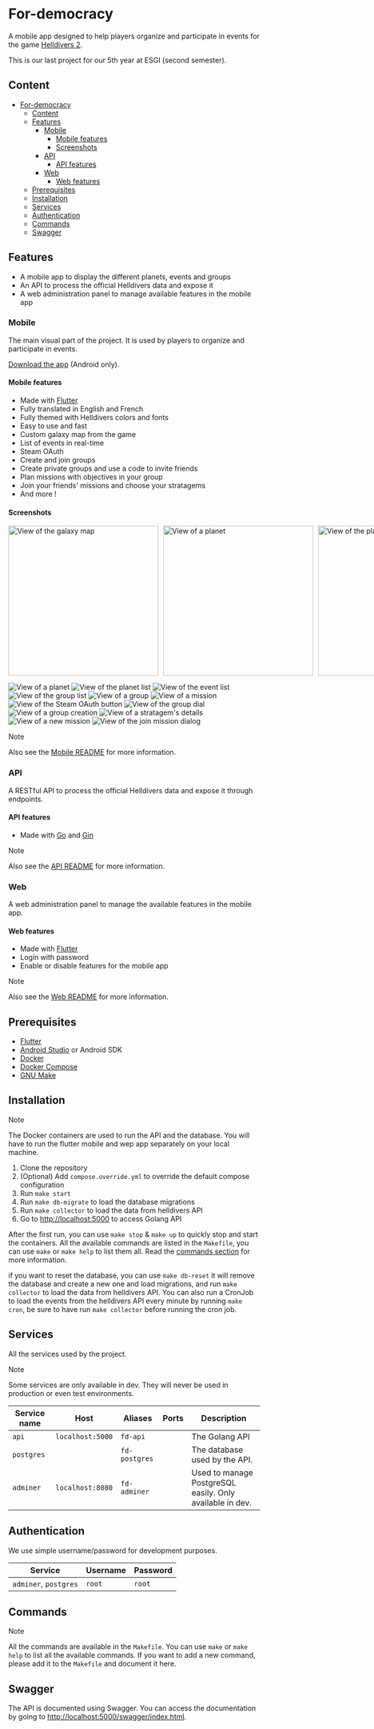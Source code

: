 # For-democracy

A mobile app designed to help players organize and participate in events for the game [Helldivers 2](https://store.steampowered.com/app/553850/HELLDIVERS_2).

This is our last project for our 5th year at ESGI (second semester).

## Content

- [For-democracy](#for-democracy)
  - [Content](#content)
  - [Features](#features)
    - [Mobile](#mobile)
      - [Mobile features](#mobile-features)
      - [Screenshots](#screenshots)
    - [API](#api)
      - [API features](#api-features)
    - [Web](#web)
      - [Web features](#web-features)
  - [Prerequisites](#prerequisites)
  - [Installation](#installation)
  - [Services](#services)
  - [Authentication](#authentication)
  - [Commands](#commands)
  - [Swagger](#swagger)

## Features

- A mobile app to display the different planets, events and groups
- An API to process the official Helldivers data and expose it
- A web administration panel to manage available features in the mobile app

### Mobile

The main visual part of the project. It is used by players to organize and participate in events.

[Download the app](https://drive.google.com/file/d/1fnf5W44soaGUnL2ZC2K9dvkg5DYzdVFT/view?usp=sharing) (Android only).

#### Mobile features

- Made with [Flutter](https://flutter.dev)
- Fully translated in English and French
- Fully themed with Helldivers colors and fonts
- Easy to use and fast
- Custom galaxy map from the game
- List of events in real-time
- Steam OAuth
- Create and join groups
- Create private groups and use a code to invite friends
- Plan missions with objectives in your group
- Join your friends' missions and choose your stratagems
- And more !

#### Screenshots

<div style="display: flex; flex-direction: row; gap: 10px;">
  <img src="documentation/images/app-map-view.jpg" alt="View of the galaxy map" width="300" />
  <img src="documentation/images/app-planet-view.jpg" alt="View of a planet" width="300" />
  <img src="documentation/images/app-planets-view.jpg" alt="View of the planet list" width="300" />
  <img src="documentation/images/app-events-view.jpg" alt="View of the event list" width="300" />
  <img src="documentation/images/app-groups-view.jpg" alt="View of the group list" width="300" />
  <img src="documentation/images/app-group-view.jpg" alt="View of a group" width="300" />
  <img src="documentation/images/app-mission-view.jpg" alt="View of a mission" width="300" />
  <img src="documentation/images/app-steam-oauth-view.jpg" alt="View of the Steam OAuth button" width="300" />
  <img src="documentation/images/app-groups-dial-view.jpg" alt="View of the group dial" width="300" />
  <img src="documentation/images/app-create-group-view.jpg" alt="View of a group creation" width="300" />
  <img src="documentation/images/app-stratagem-view.jpg" alt="View of a stratagem's details" width="300" />
  <img src="documentation/images/app-create-mission-view.jpg" alt="View of a new mission" width="300" />
  <img src="documentation/images/app-join-mission-view.jpg" alt="View of the join mission dialog" width="300" />
</div>

![View of a planet](documentation/images/app-planet-view.jpg)
![View of the planet list](documentation/images/app-planets-view.jpg)
![View of the event list](documentation/images/app-events-view.jpg)
![View of the group list](documentation/images/app-groups-view.jpg)
![View of a group](documentation/images/app-group-view.jpg)
![View of a mission](documentation/images/app-mission-view.jpg)
![View of the Steam OAuth button](documentation/images/app-steam-oauth-view.jpg)
![View of the group dial](documentation/images/app-groups-dial-view.jpg)
![View of a group creation](documentation/images/app-create-group-view.jpg)
![View of a stratagem's details](documentation/images/app-stratagem-view.jpg)
![View of a new mission](documentation/images/app-create-mission-view.jpg)
![View of the join mission dialog](documentation/images/app-join-mission-view.jpg)

> [!NOTE]
> Also see the [Mobile README](mobile/README.md) for more information.

### API

A RESTful API to process the official Helldivers data and expose it through endpoints.

#### API features

- Made with [Go](https://go.dev) and [Gin](https://github.com/gin-gonic/gin)

> [!NOTE]
> Also see the [API README](api/README.md) for more information.

### Web

A web administration panel to manage the available features in the mobile app.

#### Web features

- Made with [Flutter](https://flutter.dev)
- Login with password
- Enable or disable features for the mobile app

> [!NOTE]
> Also see the [Web README](web/README.md) for more information.

## Prerequisites

- [Flutter](https://flutter.dev/docs/get-started/install)
- [Android Studio](https://developer.android.com/studio) or Android SDK
- [Docker](https://www.docker.com/get-started)
- [Docker Compose](https://docs.docker.com/compose/install/)
- [GNU Make](https://www.gnu.org/software/make/)

## Installation

> [!NOTE]  
> The Docker containers are used to run the API and the database. You will have to run the flutter mobile and wep app separately on your local machine.

1. Clone the repository
2. (Optional) Add `compose.override.yml` to override the default compose configuration
3. Run `make start`
4. Run `make db-migrate` to load the database migrations
5. Run `make collector` to load the data from helldivers API
6. Go to [http://localhost:5000](http://localhost:5000) to access Golang API

After the first run, you can use `make stop` & `make up` to quickly stop and start the containers.
All the available commands are listed in the `Makefile`, you can use `make` or `make help` to list them all. Read the [commands section](#commands) for more information.

if you want to reset the database, you can use `make db-reset` it will remove the database and create a new one and load migrations, and run `make collector` to load the data from helldivers API.
You can also run a CronJob to load the events from the helldivers API every minute by running `make cron`, be sure to have run `make collector` before running the cron job.

## Services

All the services used by the project.

> [!NOTE]  
> Some services are only available in dev. They will never be used in production or even test environments.

| Service name | Host             | Aliases       | Ports | Description                                              |
| ------------ | ---------------- | ------------- | ----- | -------------------------------------------------------- |
| `api`        | `localhost:5000` | `fd-api`      |       | The Golang API                                           |
| `postgres`   |                  | `fd-postgres` |       | The database used by the API.                            |
| `adminer`    | `localhost:8080` | `fd-adminer`  |       | Used to manage PostgreSQL easily. Only available in dev. |

## Authentication

We use simple username/password for development purposes.

| Service               | Username | Password |
| --------------------- | -------- | -------- |
| `adminer`, `postgres` | `root`   | `root`   |

## Commands

> [!NOTE]  
> All the commands are available in the `Makefile`. You can use `make` or `make help` to list all the available commands.
> If you want to add a new command, please add it to the `Makefile` and document it here.

## Swagger

The API is documented using Swagger. You can access the documentation by going to [http://localhost:5000/swagger/index.html](http://localhost:5000/swagger/index.html).
